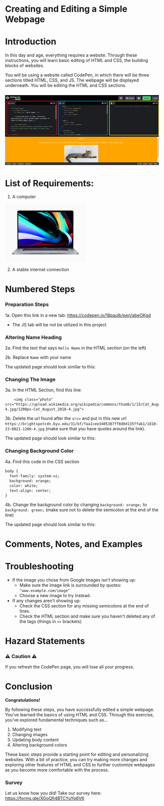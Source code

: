 # Creating and Editing a Simple Webpage

# Introduction
In this day and age, everything requires a website. Through these instructions, you will learn basic editing of HTML and CSS, the building blocks of websites. 

You will be using a website called CodePen, in which there will be three sections titled HTML, CSS, and JS. The webpage will be displayed underneath. You will be editing the HTML and CSS sections.

![codepen full screenshot](./Introduction.jpg)

# List of Requirements:
1. A computer
   
![laptop](./images/laptop.jpeg)

2. A stable internet connection

# Numbered Steps


### Preparation Steps
1a. Open this link in a new tab: https://codepen.io/18paulb/pen/abeOKgd
 - The JS tab will be not be utilized in this project

### Altering Name Heading
2a. Find the text that says `Hello Name` in the HTML section (on the left)

2b. Replace `Name` with your name
   
The updated page should look similar to this:

### Changing The Image
3a. In the HTML Section, find this line:
```
    <img class="photo" src="https://upload.wikimedia.org/wikipedia/commons/thumb/1/15/Cat_August_2010-4.jpg/1200px-Cat_August_2010-4.jpg">
```
3b. Delete the url found after the `src=` and put in this new url `https://brightspotcdn.byu.edu/31/bf/faa1cee3405387ff8d0d135ffab1/1810-23-0021-1200-4.jpg` (make sure that you have quotes around the link).

The updated page should look similar to this:

### Changing Background Color
4a. Find this code in the CSS section
```
body {
  font-family: system-ui;
  background: orange;
  color: white;
  text-align: center;
}
```
4b. Change the background color by changing `background: orange;` to `background: green;` (make sure not to delete the semicolon at the end of the line)

The updated page should look similar to this:

# Comments, Notes, and Examples

# Troubleshooting
 - If the image you chose from Google Images isn't showing up:
    - Make sure the image link is surrounded by quotes: `"www.example.com/image"`
    - Choose a new image to try instead.
 - If any changes aren't showing up:
    - Check the CSS section for any missing semicolons at the end of lines.
    - Check the HTML section and make sure you haven't deleted any of the tags (things in `<>` brackets)

# Hazard Statements

### ⚠️ Caution ⚠️
If you refresh the CodePen page, you will lose all your progress.

# Conclusion
**Congratulations!** 

By following these steps, you have successfully edited a simple webpage. You’ve learned the basics of using HTML and CSS. Through this exercise, you’ve explored fundamental techniques such as... 

1. Modifying text
2. Changing images
3. Updating body content
4. Altering background colors

These basic steps provide a starting point for editing and personalizing websites. With a bit of practice, you can try making more changes and exploring other features of HTML and CSS to further customize webpages as you become more comfortable with the process.

### Survey
Let us know how you did! Take our survey here: https://forms.gle/XGoQfi4BTCYuYp6V6
